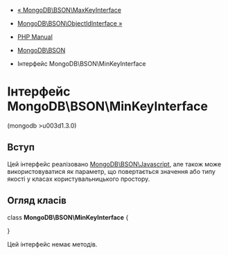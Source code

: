 - [«
MongoDB\BSON\MaxKeyInterface](class.mongodb-bson-maxkeyinterface.md)
- [MongoDB\BSON\ObjectIdInterface
»](class.mongodb-bson-objectidinterface.md)

- [PHP Manual](index.md)
- [MongoDB\BSON](book.bson.md)
- Інтерфейс MongoDB\BSON\MinKeyInterface

# Інтерфейс MongoDB\BSON\MinKeyInterface

(mongodb \>u003d1.3.0)

## Вступ

Цей інтерфейс реалізовано
[MongoDB\BSON\Javascript](class.mongodb-bson-javascript.md), але також
може використовуватися як параметр, що повертається значення або
типу якості у класах користувальницького простору.

## Огляд класів

class **MongoDB\BSON\MinKeyInterface** {

}

Цей інтерфейс немає методів.
